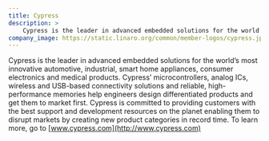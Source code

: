 ```yaml
---
title: Cypress
description: >
    Cypress is the leader in advanced embedded solutions for the world’s most innovative automotive, industrial, smart home appliances, consumer electronics and medical products.
company_image: https://static.linaro.org/common/member-logos/cypress.jpg
---
```

Cypress is the leader in advanced embedded solutions for the world’s most innovative automotive, industrial, smart home appliances, consumer electronics and medical products. Cypress’ microcontrollers, analog ICs, wireless and USB-based connectivity solutions and reliable, high-performance memories help engineers design differentiated products and get them to market first. Cypress is committed to providing customers with the best support and development resources on the planet enabling them to disrupt markets by creating new product categories in record time. To learn more, go to [www.cypress.com](http://www.cypress.com)
